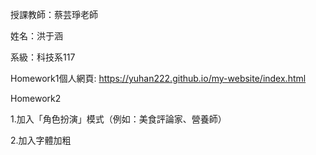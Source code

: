授課教師：蔡芸琤老師

姓名：洪于涵

系級：科技系117

Homework1個人網頁: https://yuhan222.github.io/my-website/index.html

Homework2

1.加入「角色扮演」模式（例如：美食評論家、營養師）

2.加入字體加粗
